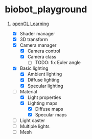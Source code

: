 # biobot_playground

1. [openGL Learning](https://github.com/Biobots/biobot_playground/tree/master/opengl)

    - [x] Shader manager
    - [x] 3D transform
    - [x] Camera manager
      - [x] Camera control
      - [x] Camera class
        - [ ] TODO: fix Euler angle
    - [x] Basic lighting
      - [x] Ambient lighting
      - [x] Diffuse lighting
      - [x] Specular lighting
    - [ ] Material
      - [x] Light properties
      - [x] Lighting maps
        - [x] Diffuse maps
        - [x] Specular maps
    - [ ] Light caster
    - [ ] Multiple lights
    - [ ] Mesh
